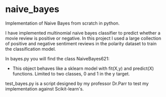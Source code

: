 # naive_bayes

Implementation of Naive Bayes from scratch in python.

I have implemented multinomial naive bayes classifier to predict whether a movie review is positive or negative. In this project I used a large collection of positive and negative sentiment reviews in the polarity dataset to train the classification model.

In bayes.py you will find the class NaiveBayes621:
- This object behaves like a sklearn model with fit(X,y) and predict(X) functions. Limited to two classes, 0 and 1 in the y target.

test_bayes.py is a script designed by my professor Dr.Parr to test my implementation against Scikit-learn's.
